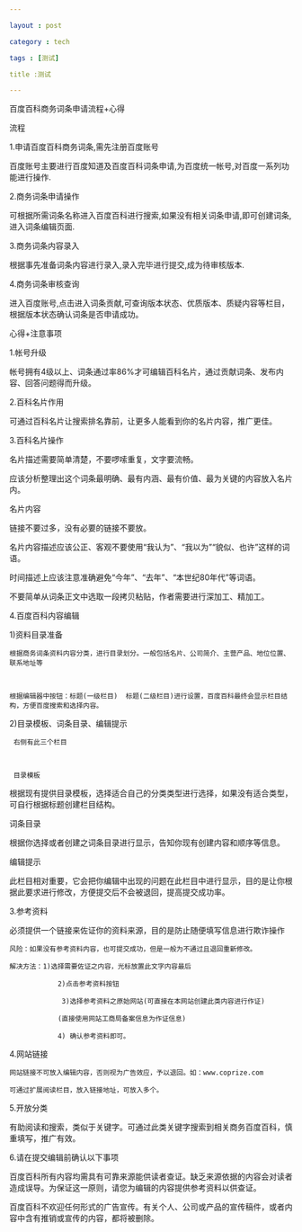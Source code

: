```yaml
---

layout : post

category : tech

tags : [测试]

title :测试

---
```


百度百科商务词条申请流程+心得

流程


1.申请百度百科商务词条,需先注册百度账号

 

   百度账号主要进行百度知道及百度百科词条申请,为百度统一帐号,对百度一系列功能进行操作.

 

2.商务词条申请操作

 

可根据所需词条名称进入百度百科进行搜索,如果没有相关词条申请,即可创建词条,进入词条编辑页面.

 

3.商务词条内容录入

 

根据事先准备词条内容进行录入,录入完毕进行提交,成为待审核版本.

 

4.商务词条审核查询

 

进入百度账号,点击进入词条贡献,可查询版本状态、优质版本、质疑内容等栏目，根据版本状态确认词条是否申请成功。

 

心得+注意事项

 

1.帐号升级

 

   帐号拥有4级以上、词条通过率86%才可编辑百科名片，通过贡献词条、发布内容、回答问题得而升级。

 

2.百科名片作用

 

可通过百科名片让搜索排名靠前，让更多人能看到你的名片内容，推广更佳。

 

3.百科名片操作

 

名片描述需要简单清楚，不要啰嗦重复，文字要流畅。


 

应该分析整理出这个词条最明确、最有内涵、最有价值、最为关键的内容放入名片内。


名片内容


  
链接不要过多，没有必要的链接不要放。


名片内容描述应该公正、客观不要使用“我认为”、“我以为”“貌似、也许”这样的词语。


时间描述上应该注意准确避免“今年”、“去年”、“本世纪80年代”等词语。


不要简单从词条正文中选取一段拷贝粘贴，作者需要进行深加工、精加工。

 

4.百度百科内容编辑

 

  1)资料目录准备

 

    根据商务词条资料内容分类，进行目录划分。一般包括名片、公司简介、主营产品、地位位置、联系地址等

 

    根据编辑器中按钮：标题(一级栏目)  标题(二级栏目)进行设置，百度百科最终会显示栏目结构，方便百度搜索和选择内容。



 

  2)目录模板、词条目录、编辑提示

 

     右侧有此三个栏目

 

     目录模板

 


 
根据现有提供目录模板，选择适合自己的分类类型进行选择，如果没有适合类型，可自行根据标题创建栏目结构。
 
   词条目录
 
   根据你选择或者创建之词条目录进行显示，告知你现有创建内容和顺序等信息。
 
   编辑提示
 
   此栏目相对重要，它会把你编辑中出现的问题在此栏目中进行显示，目的是让你根据此要求进行修改，方便提交后不会被退回，提高提交成功率。
 
3.参考资料
 
   必须提供一个链接来佐证你的资料来源，目的是防止随便填写信息进行欺诈操作
 
  

 
    风险：如果没有参考资料内容，也可提交成功，但是一般为不通过且退回重新修改。
 
    解决方法：1)选择需要佐证之内容，光标放置此文字内容最后
 
                2)点击参考资料按钮
 
                 3)选择参考资料之原始网站(可直接在本网站创建此类内容进行作证)
 
                (直接使用网站工商局备案信息为作证信息)
 
                4) 确认参考资料即可。
 
4.网站链接
 
    网站链接不可放入编辑内容，否则视为广告效应，予以退回。如：www.coprize.com
 
    可通过扩展阅读栏目，放入链接地址，可放入多个。
 
5.开放分类
 
   有助阅读和搜索，类似于关键字。可通过此类关键字搜索到相关商务百度百科，慎重填写，推广有效。
 
 
6.请在提交编辑前确认以下事项
 
百度百科所有内容均需具有可靠来源能供读者查证。缺乏来源依据的内容会对读者造成误导。为保证这一原则，请您为编辑的内容提供参考资料以供查证。

百度百科不欢迎任何形式的广告宣传。有关个人、公司或产品的宣传稿件，或者内容中含有推销或宣传的内容，都将被删除。


